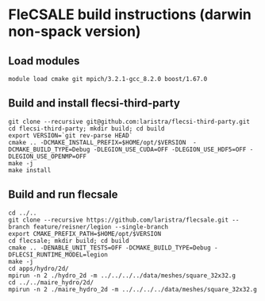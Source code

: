 # FleCSALE build instructions (darwin non-spack version)

## Load modules

```
module load cmake git mpich/3.2.1-gcc_8.2.0 boost/1.67.0
```

## Build and install flecsi-third-party

```
git clone --recursive git@github.com:laristra/flecsi-third-party.git
cd flecsi-third-party; mkdir build; cd build
export VERSION=`git rev-parse HEAD`
cmake .. -DCMAKE_INSTALL_PREFIX=$HOME/opt/$VERSION  -DCMAKE_BUILD_TYPE=Debug -DLEGION_USE_CUDA=OFF -DLEGION_USE_HDF5=OFF -DLEGION_USE_OPENMP=OFF
make -j
make install
```

## Build and run flecsale

```
cd ../..
git clone --recursive https://github.com/laristra/flecsale.git --branch feature/reisner/legion --single-branch
export CMAKE_PREFIX_PATH=$HOME/opt/$VERSION
cd flecsale; mkdir build; cd build
cmake .. -DENABLE_UNIT_TESTS=OFF -DCMAKE_BUILD_TYPE=Debug -DFLECSI_RUNTIME_MODEL=legion
make -j
cd apps/hydro/2d/
mpirun -n 2 ./hydro_2d -m ../../../../data/meshes/square_32x32.g
cd ../../maire_hydro/2d/
mpirun -n 2 ./maire_hydro_2d -m ../../../../data/meshes/square_32x32.g
```
